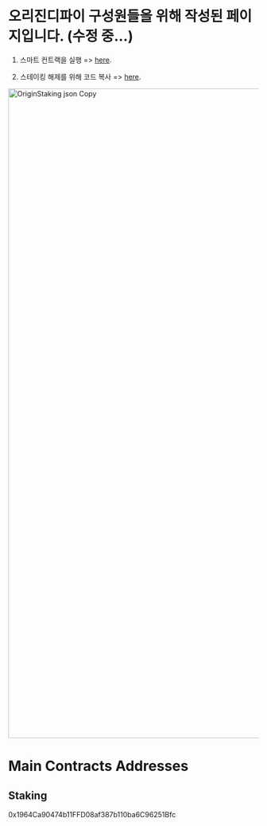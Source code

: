 # 오리진디파이 구성원들을 위해 작성된 페이지입니다. (수정 중...)

1. 스마트 컨트랙을 실행 => [here](https://ethereum-smart-contract-interaction-tool.vercel.app/).

2. 스테이킹 해제를 위해 코드 복사 => [here](https://github.com/GoodPhil/Origin.ABI/blob/main/abis/OriginStaking.json).
  

<img width="1305" alt="OriginStaking json Copy" src="https://github.com/user-attachments/assets/bf2f8cac-103d-4608-8eb7-3c8f88abef91" />



# Main Contracts Addresses
## Staking 
0x1964Ca90474b11FFD08af387b110ba6C96251Bfc 



